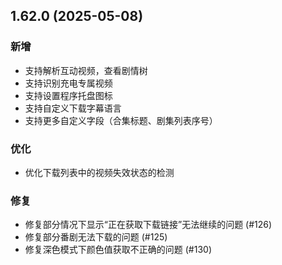 ## 1.62.0 (2025-05-08)
### 新增
* 支持解析互动视频，查看剧情树
* 支持识别充电专属视频
* 支持设置程序托盘图标
* 支持自定义下载字幕语言
* 支持更多自定义字段（合集标题、剧集列表序号）

### 优化
* 优化下载列表中的视频失效状态的检测

### 修复
* 修复部分情况下显示“正在获取下载链接”无法继续的问题 (#126)
* 修复部分番剧无法下载的问题 (#125)
* 修复深色模式下颜色值获取不正确的问题 (#130)